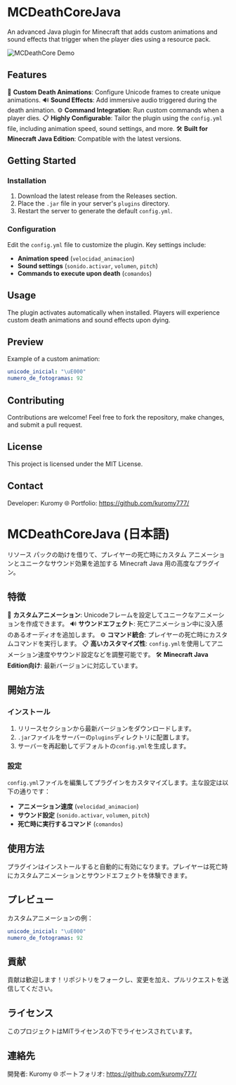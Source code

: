 # MCDeathCoreJava

An advanced Java plugin for Minecraft that adds custom animations and sound effects that trigger when the player dies using a resource pack.

![MCDeathCore Demo](https://media4.giphy.com/media/v1.Y2lkPTc5MGI3NjExNmtmemdjNjQ3NjlyZmIxbzluYmpoaW1kMzl2ZnU1YW5qcW5mbjQ2eiZlcD12MV9pbnRlcm5hbF9naWZfYnlfaWQmY3Q9Zw/u6OwFS94l8yJCtFVFy/giphy.gif)

## Features

🎨 **Custom Death Animations**: Configure Unicode frames to create unique animations.
🔊 **Sound Effects**: Add immersive audio triggered during the death animation.
⚙️ **Command Integration**: Run custom commands when a player dies.
📋 **Highly Configurable**: Tailor the plugin using the `config.yml` file, including animation speed, sound settings, and more.
🛠️ **Built for Minecraft Java Edition**: Compatible with the latest versions.

## Getting Started

### Installation
1. Download the latest release from the Releases section.
2. Place the `.jar` file in your server's `plugins` directory.
3. Restart the server to generate the default `config.yml`.

### Configuration
Edit the `config.yml` file to customize the plugin. Key settings include:

- **Animation speed** (`velocidad_animacion`)
- **Sound settings** (`sonido.activar`, `volumen`, `pitch`)
- **Commands to execute upon death** (`comandos`)

## Usage
The plugin activates automatically when installed. Players will experience custom death animations and sound effects upon dying.

## Preview
Example of a custom animation:

```yml
unicode_inicial: "\uE000"
numero_de_fotogramas: 92
```

## Contributing
Contributions are welcome! Feel free to fork the repository, make changes, and submit a pull request.

## License
This project is licensed under the MIT License.

## Contact
Developer: Kuromy
🌐 Portfolio: https://github.com/kuromy777/

# MCDeathCoreJava (日本語)

リソース パックの助けを借りて、プレイヤーの死亡時にカスタム アニメーションとユニークなサウンド効果を追加する Minecraft Java 用の高度なプラグイン。

## 特徴

🎨 **カスタムアニメーション**: Unicodeフレームを設定してユニークなアニメーションを作成できます。
🔊 **サウンドエフェクト**: 死亡アニメーション中に没入感のあるオーディオを追加します。
⚙️ **コマンド統合**: プレイヤーの死亡時にカスタムコマンドを実行します。
📋 **高いカスタマイズ性**: `config.yml`を使用してアニメーション速度やサウンド設定などを調整可能です。
🛠️ **Minecraft Java Edition向け**: 最新バージョンに対応しています。

## 開始方法

### インストール
1. リリースセクションから最新バージョンをダウンロードします。
2. `.jar`ファイルをサーバーの`plugins`ディレクトリに配置します。
3. サーバーを再起動してデフォルトの`config.yml`を生成します。

### 設定
`config.yml`ファイルを編集してプラグインをカスタマイズします。主な設定は以下の通りです：

- **アニメーション速度** (`velocidad_animacion`)
- **サウンド設定** (`sonido.activar`, `volumen`, `pitch`)
- **死亡時に実行するコマンド** (`comandos`)

## 使用方法
プラグインはインストールすると自動的に有効になります。プレイヤーは死亡時にカスタムアニメーションとサウンドエフェクトを体験できます。

## プレビュー
カスタムアニメーションの例：

```yml
unicode_inicial: "\uE000"
numero_de_fotogramas: 92
```

## 貢献
貢献は歓迎します！リポジトリをフォークし、変更を加え、プルリクエストを送信してください。

## ライセンス
このプロジェクトはMITライセンスの下でライセンスされています。

## 連絡先
開発者: Kuromy
🌐 ポートフォリオ: https://github.com/kuromy777/

